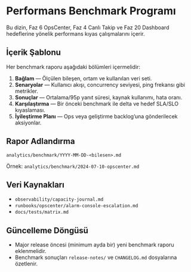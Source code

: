 # Performans Benchmark Programı

Bu dizin, Faz 6 OpsCenter, Faz 4 Canlı Takip ve Faz 20 Dashboard hedeflerine yönelik performans kıyas çalışmalarını içerir.

## İçerik Şablonu

Her benchmark raporu aşağıdaki bölümleri içermelidir:

1. **Bağlam** — Ölçülen bileşen, ortam ve kullanılan veri seti.
2. **Senaryolar** — Kullanıcı akışı, concurrency seviyesi, ping frekansı gibi metrikler.
3. **Sonuçlar** — Ortalama/95p yanıt süresi, kaynak kullanımı, hata oranı.
4. **Karşılaştırma** — Bir önceki benchmark ile delta ve hedef SLA/SLO kıyaslaması.
5. **İyileştirme Planı** — Ops veya geliştirme backlog’una gönderilecek aksiyonlar.

## Rapor Adlandırma

```
analytics/benchmark/YYYY-MM-DD-<bilesen>.md
```

Örnek: `analytics/benchmark/2024-07-10-opscenter.md`

## Veri Kaynakları

- `observability/capacity-journal.md`
- `runbooks/opscenter/alarm-console-escalation.md`
- `docs/tests/matrix.md`

## Güncelleme Döngüsü

- Major release öncesi (minimum ayda bir) yeni benchmark raporu eklenmelidir.
- Benchmark sonuçları `release-notes/` ve `CHANGELOG.md` dosyalarına özetlenir.
